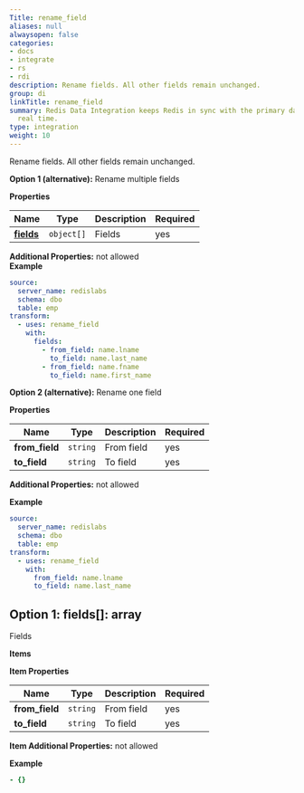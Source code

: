 ```yaml
---
Title: rename_field
aliases: null
alwaysopen: false
categories:
- docs
- integrate
- rs
- rdi
description: Rename fields. All other fields remain unchanged.
group: di
linkTitle: rename_field
summary: Redis Data Integration keeps Redis in sync with the primary database in near
  real time.
type: integration
weight: 10
---
```


Rename fields. All other fields remain unchanged.

**Option 1 (alternative):**
Rename multiple fields

**Properties**

| Name                         | Type       | Description | Required |
| ---------------------------- | ---------- | ----------- | -------- |
| [**fields**](#option1fields) | `object[]` | Fields<br/> | yes      |

**Additional Properties:** not allowed  
**Example**

```yaml
source:
  server_name: redislabs
  schema: dbo
  table: emp
transform:
  - uses: rename_field
    with:
      fields:
        - from_field: name.lname
          to_field: name.last_name
        - from_field: name.fname
          to_field: name.first_name
```

**Option 2 (alternative):**
Rename one field

**Properties**

| Name           | Type     | Description     | Required |
| -------------- | -------- | --------------- | -------- |
| **from_field** | `string` | From field<br/> | yes      |
| **to_field**   | `string` | To field<br/>   | yes      |

**Additional Properties:** not allowed

**Example**

```yaml
source:
  server_name: redislabs
  schema: dbo
  table: emp
transform:
  - uses: rename_field
    with:
      from_field: name.lname
      to_field: name.last_name
```

<a name="option1fields"></a>

## Option 1: fields\[\]: array

Fields

**Items**

**Item Properties**

| Name           | Type     | Description     | Required |
| -------------- | -------- | --------------- | -------- |
| **from_field** | `string` | From field<br/> | yes      |
| **to_field**   | `string` | To field<br/>   | yes      |

**Item Additional Properties:** not allowed

**Example**

```yaml
- {}
```
